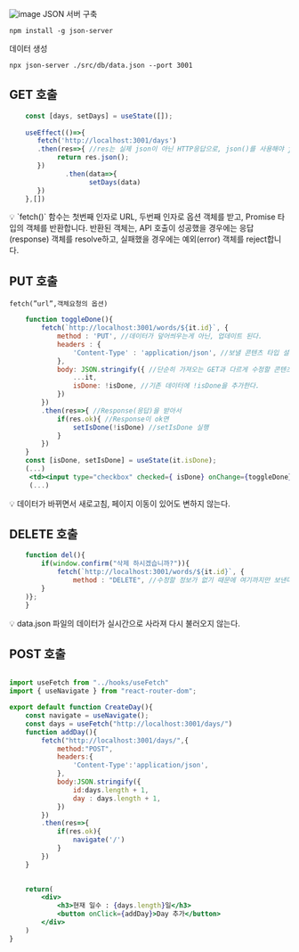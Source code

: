 ![image](https://github.com/user-attachments/assets/64b135ea-a35a-4ead-959f-9120b7b7daf5)
JSON 서버 구축

`npm install -g json-server`

데이터 생성

`npx json-server ./src/db/data.json --port 3001`

## GET 호출

```jsx
    const [days, setDays] = useState([]);
        
    useEffect(()=>{
       fetch('http://localhost:3001/days')
       .then(res=>{ //res는 실제 json이 아닌 HTTP응답으로, json()를 사용해야 json으로 변환되고 Promise를 반환한다.
            return res.json();
       })
              .then(data=>{
			        setDays(data)
       })
    },[])
```

<aside>
💡 `fetch()` 함수는 첫번째 인자로 URL, 두번째 인자로 옵션 객체를 받고, Promise 타입의 객체를 반환합니다. 반환된 객체는, API 호출이 성공했을 경우에는 응답(response) 객체를 resolve하고, 실패했을 경우에는 예외(error) 객체를 reject합니다.

</aside>

## PUT 호출
`fetch(”url”,객체요청의 옵션)`

```jsx
    function toggleDone(){ 
        fetch(`http://localhost:3001/words/${it.id}`, {
            method : 'PUT', //데이터가 덮어씌우는게 아닌, 업데이트 된다. 
            headers : {
                'Content-Type' : 'application/json', //보낼 콘텐츠 타입 설정
            },
            body: JSON.stringify({ //단순히 가져오는 GET과 다르게 수정할 콘텐츠를 싣는다. 
                ...it,
                isDone: !isDone, //기존 데이터에 !isDone을 추가한다.
            })
        })
        .then(res=>{ //Response(응답)을 받아서
            if(res.ok){ //Response이 ok면
                setIsDone(!isDone) //setIsDone 실행
            }
        })
    } 
    const [isDone, setIsDone] = useState(it.isDone);
    (...)
     <td><input type="checkbox" checked={ isDone} onChange={toggleDone}/></td>
     (...)
```

<aside>
💡 데이터가 바뀌면서 새로고침, 페이지 이동이 있어도 변하지 않는다.

</aside>

## DELETE 호출
```jsx
    function del(){
        if(window.confirm("삭제 하시겠습니까?")){
            fetch(`http://localhost:3001/words/${it.id}`, {
                method : "DELETE", //수정할 정보가 없기 때문에 여기까지만 보낸다.
        }
    )};
    }
```
<aside>
💡 data.json 파일의 데이터가 실시간으로 사라져 다시 불러오지 않는다.

</aside>

## POST 호출
```jsx

import useFetch from "../hooks/useFetch"
import { useNavigate } from "react-router-dom";

export default function CreateDay(){
    const navigate = useNavigate();
    const days = useFetch("http://localhost:3001/days/")
    function addDay(){
        fetch("http://localhost:3001/days/",{
            method:"POST",
            headers:{
                'Content-Type':'application/json',
            },
            body:JSON.stringify({
                id:days.length + 1,
                day : days.length + 1,
            })
        })
        .then(res=>{
            if(res.ok){
                navigate('/')
            }
        })
    }
 

    return(
        <div>
            <h3>현재 일수 : {days.length}일</h3>
            <button onClick={addDay}>Day 추가</button>
        </div>
    )
}
```

